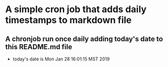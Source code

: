A simple cron job that adds daily timestamps to markdown file
============================================================
## A chronjob run once daily adding today's date to this README.md file
* today's date is Mon Jan 28 16:01:15 MST 2019
